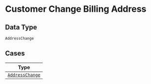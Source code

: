 
# Customer Change Billing Address

## Data Type

`AddressChange`

## Cases

| Type |
|  --- |
| [`AddressChange`](../../../doc/models/address-change.md) |

